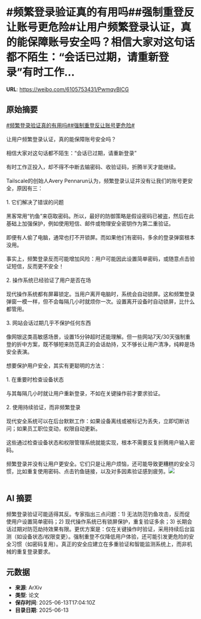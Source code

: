 # #频繁登录验证真的有用吗##强制重登反让账号更危险#让用户频繁登录认证，真的能保障账号安全吗？相信大家对这句话都不陌生：“会话已过期，请重新登录”有时工作...

**URL**: https://weibo.com/6105753431/PwmqvBICG

## 原始摘要

<a href="https://m.weibo.cn/search?containerid=231522type%3D1%26t%3D10%26q%3D%23%E9%A2%91%E7%B9%81%E7%99%BB%E5%BD%95%E9%AA%8C%E8%AF%81%E7%9C%9F%E7%9A%84%E6%9C%89%E7%94%A8%E5%90%97%23&amp;extparam=%23%E9%A2%91%E7%B9%81%E7%99%BB%E5%BD%95%E9%AA%8C%E8%AF%81%E7%9C%9F%E7%9A%84%E6%9C%89%E7%94%A8%E5%90%97%23" data-hide=""><span class="surl-text">#频繁登录验证真的有用吗#</span></a><a href="https://m.weibo.cn/search?containerid=231522type%3D1%26t%3D10%26q%3D%23%E5%BC%BA%E5%88%B6%E9%87%8D%E7%99%BB%E5%8F%8D%E8%AE%A9%E8%B4%A6%E5%8F%B7%E6%9B%B4%E5%8D%B1%E9%99%A9%23&amp;extparam=%23%E5%BC%BA%E5%88%B6%E9%87%8D%E7%99%BB%E5%8F%8D%E8%AE%A9%E8%B4%A6%E5%8F%B7%E6%9B%B4%E5%8D%B1%E9%99%A9%23" data-hide=""><span class="surl-text">#强制重登反让账号更危险#</span></a><br><br>让用户频繁登录认证，真的能保障账号安全吗？<br><br>相信大家对这句话都不陌生：“会话已过期，请重新登录”<br><br>有时工作正投入，却不得不中断去输密码、收验证码，折腾半天才能继续。<br><br>Tailscale的创始人Avery Pennarun认为，频繁登录认证并没有让我们的账号更安全，原因有三：<br><br>1. 它们解决了错误的问题<br><br>黑客常用“钓鱼”来窃取密码。所以，最好的防御策略是假设密码已被盗，然后在此基础上加强保护，例如使用短信、邮件或物理安全密钥作为第二重验证。<br><br>即便有人偷了电脑，通常也打不开锁屏。而如果他们有密码，多余的登录弹窗根本没用。<br><br>事实上，频繁登录反而可能增加风险：用户可能因此设置简单密码，或随意点击验证短信，反而更不安全！<br><br>2. 操作系统已经验证了用户是否在场<br><br>现代操作系统都有屏幕锁定。当用户离开电脑时，系统会自动锁屏。这和频繁登录弹窗一模一样，但不会每隔几小时就烦你一次。设置离开设备时自动锁屏，比什么都管用。<br><br>3. 网站会话过期几乎不保护任何东西<br><br>像网银这类高敏感场景，设置15分钟超时还能理解。但一些网站7天/30天强制重登的折中方案，既不够短来防范真正的会话劫持，又不够长让用户清净，纯粹是场安全表演。<br><br>想要保护用户安全，其实有更聪明的方法：<br><br>1. 在重要时检查设备状态<br><br>与其每隔几小时就让用户重新登录，不如在关键操作前才要求验证。<br><br>2. 使用持续验证，而非频繁登录<br><br>现代安全系统可以在后台默默工作：如果设备离线或被标记为丢失，立即切断访问；如果员工职位变动，权限自动更新。<br><br>这些通过检查设备状态和权限管理系统就能实现，根本不需要反复折腾用户输入密码。<br><br>频繁登录并没有让用户更安全。它们只是让用户烦恼，还可能导致更糟糕的安全习惯，比如重复使用密码、点击钓鱼链接，以及对多因素验证感到疲劳。<img style="" src="https://tvax3.sinaimg.cn/large/006Fd7o3ly1i2dty02q8bj30zk0i20u4.jpg" referrerpolicy="no-referrer"><br><br>

## AI 摘要

频繁登录验证可能适得其反。专家指出三点问题：1) 无法防范钓鱼攻击，反而促使用户设置简单密码；2) 现代操作系统已有锁屏保护，重复验证多余；3) 长期会话过期对防范劫持效果有限。更优方案是：仅在关键操作时验证，采用持续后台监测（如设备状态/权限变更）。强制重登不仅降低用户体验，还可能引发更危险的安全习惯（如密码复用）。真正的安全应建立在多重验证和智能监测系统上，而非机械的重复登录要求。

## 元数据

- **来源**: ArXiv
- **类型**: 论文
- **保存时间**: 2025-06-13T17:04:10Z
- **目录日期**: 2025-06-13
